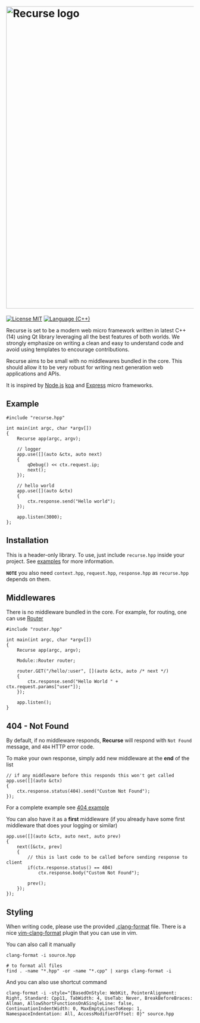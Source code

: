 # [<img title="Recurse" src="http://i.imgur.com/HJ1oUqY.png" width="810px" alt="Recurse logo"/>](https://github.com/qaap/recurse.git)

[![License MIT](https://cdn.rawgit.com/qaap/recurse/badges/license.svg)](https://github.com/qaap/recurse/blob/master/LICENSE)
[![Language (C++)](https://cdn.rawgit.com/qaap/recurse/badges/powered_by-C%2B%2B-blue.svg)](http://en.cppreference.com/w/cpp/language)

Recurse is set to be a modern web micro framework written in latest C++ (14) using
Qt library leveraging all the best features of both worlds.  We strongly
emphasize on writing a clean and easy to understand code and avoid using
templates to encourage contributions.

Recurse aims to be small with no middlewares bundled in the core. This should
allow it to be very robust for writing next generation web applications and
APIs.

It is inspired by [Node.js](https://nodejs.org/en) [koa](http://koajs.com) and [Express](http://expressjs.com) micro frameworks.

## Example


```
#include "recurse.hpp"

int main(int argc, char *argv[])
{
    Recurse app(argc, argv);

    // logger
    app.use([](auto &ctx, auto next)
    {
        qDebug() << ctx.request.ip;
        next();
    });

    // hello world
    app.use([](auto &ctx)
    {
        ctx.response.send("Hello world");
    });

    app.listen(3000);
};
```

## Installation

This is a header-only library. To use, just include `recurse.hpp` inside your project. See
[examples](examples) for more information.

**`NOTE`** you also need `context.hpp`, `request.hpp`, `response.hpp` as `recurse.hpp` depends on
them.

## Middlewares

There is no middleware bundled in the core.
For example, for routing, one can use [Router](https://github.com/qaap/recurse-router)

```
#include "router.hpp"

int main(int argc, char *argv[])
{
    Recurse app(argc, argv);

    Module::Router router;

    router.GET("/hello/:user", [](auto &ctx, auto /* next */)
    {
        ctx.response.send("Hello World " + ctx.request.params["user"]);
    });

    app.listen();
}
```

## 404 - Not Found

By default, if no middleware responds, **Recurse** will respond with `Not Found`
message, and `404` HTTP error code.

To make your own response, simply add new middleware at the **end** of the list
```
// if any middleware before this responds this won't get called
app.use([](auto &ctx)
{
    ctx.response.status(404).send("Custom Not Found");
});
```
For a complete example see [404 example](https://github.com/qaap/recurse/tree/master/examples/404)

You can also have it as a **first** middleware (if you already have some first
middleware that does your logging or similar)

```
app.use([](auto &ctx, auto next, auto prev)
{
    next([&ctx, prev]
    {
        // this is last code to be called before sending response to client
        if(ctx.response.status() == 404)
            ctx.response.body("Custom Not Found");

        prev();
    });
});
```

## Styling

When writing code, please use the provided [.clang-format](https://github.com/qaap/recurse/blob/master/.clang-format) file.
There is a nice [vim-clang-format](https://github.com/rhysd/vim-clang-format) plugin that you can use in vim.

You can also call it manually

```
clang-format -i source.hpp

# to format all files
find . -name "*.hpp" -or -name "*.cpp" | xargs clang-format -i

```

And you can also use shortcut command
```
clang-format -i -style="{BasedOnStyle: WebKit, PointerAlignment: Right, Standard: Cpp11, TabWidth: 4, UseTab: Never, BreakBeforeBraces: Allman, AllowShortFunctionsOnASingleLine: false, ContinuationIndentWidth: 0, MaxEmptyLinesToKeep: 1, NamespaceIndentation: All, AccessModifierOffset: 0}" source.hpp

```
